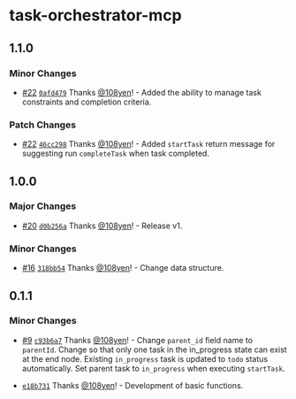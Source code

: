 # task-orchestrator-mcp

## 1.1.0

### Minor Changes

- [#22](https://github.com/108yen/task-orchestrator-mcp/pull/22) [`0afd479`](https://github.com/108yen/task-orchestrator-mcp/commit/0afd479590fed4fd372ffea92a440123da5abc7a) Thanks [@108yen](https://github.com/108yen)! - Added the ability to manage task constraints and completion criteria.

### Patch Changes

- [#22](https://github.com/108yen/task-orchestrator-mcp/pull/22) [`46cc298`](https://github.com/108yen/task-orchestrator-mcp/commit/46cc2982c9fcf60d69486dbaf8e0366b355a14d8) Thanks [@108yen](https://github.com/108yen)! - Added `startTask` return message for suggesting run `completeTask` when task completed.

## 1.0.0

### Major Changes

- [#20](https://github.com/108yen/task-orchestrator-mcp/pull/20) [`d0b256a`](https://github.com/108yen/task-orchestrator-mcp/commit/d0b256a3e832c55695f75d837c80216cbf8a5b47) Thanks [@108yen](https://github.com/108yen)! - Release v1.

### Minor Changes

- [#16](https://github.com/108yen/task-orchestrator-mcp/pull/16) [`318bb54`](https://github.com/108yen/task-orchestrator-mcp/commit/318bb54247b71fb5ff92068181e36458b3d1cbbe) Thanks [@108yen](https://github.com/108yen)! - Change data structure.

## 0.1.1

### Minor Changes

- [#9](https://github.com/108yen/task-orchestrator-mcp/pull/9) [`c93b6a7`](https://github.com/108yen/task-orchestrator-mcp/commit/c93b6a70d0c6be23c9887d8835e0b28e178c2a57) Thanks [@108yen](https://github.com/108yen)! - Change `parent_id` field name to `parentId`.
  Change so that only one task in the in_progress state can exist at the end node. Existing `in_progress` task is updated to `todo` status automatically.
  Set parent task to `in_progress` when executing `startTask`.

- [`e18b731`](https://github.com/108yen/task-orchestrator-mcp/commit/e18b73199fbc5c511c0d1fa95c8d1831dc739d45) Thanks [@108yen](https://github.com/108yen)! - Development of basic functions.
